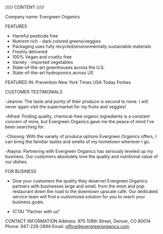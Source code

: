 ///// CONTENT /////

Company name: Evergreen Organics

FEATURES

- Harmful pesticide free
- Nutrient rich - dark colored greens/veggies
- Packaging uses fully recycled/environmentally sustainable materials
- Freshly delivered
- 100% Vegan and cruelty free
- Variety - imported vegetables
- State-of-the-art greenhouses across the U.S.
- State-of-the-art hydroponics across US

FEATURED IN:
Prevention
New York Times
USA Today
Forbes

CUSTOMER TESTIMONIALS

-Jeanne: The taste and purity of their produce is second to none. I will never again visit the supermarket for my fruits and veggies!

-Alfred: Finding quality, chemical-free organic ingredients is a constant concern of mine, but Evergreen Organics gave me the peace of mind I've been searching for.

-Chisong: With the variety of produce options Evergreen Organics offers, I can bring the familiar tastes and smells of my hometown wherever I go.

-Alayna: Partnering with Evergreen Organics has seriously leveled up my business. Our customers absolutely love the quality and nutritional value of our dishes.

FOR BUSINESS

- Give your customers the quality they deserve! Evergreen Organics partners with businesses large and small, from the mom and pop restaurant down the road to the downtown upscale café. Our dedicated service team will find a customized solution for you to reach your business goals.

- (CTA) "Partner with us"

CONTACT INFORMATION
Address: 975 108th Street, Denver, CO 80014
Phone: 947-228-2894
Email: office@evergreenorganics.com
